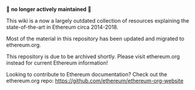 


:no_entry_sign: **no longer actively maintained** :no_entry_sign:

This wiki is a now a largely outdated collection of resources explaining the state-of-the-art in Ethereum circa 2014-2018.

Most of the material in this repository has been updated and migrated to ethereum.org.

This repository is due to be archived shortly. Please visit ethereum.org instead for current Ethereum information!

Looking to contribute to Ethereum documentation? Check out the ethereum.org repo: https://github.com/ethereum/ethereum-org-website
